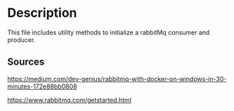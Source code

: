 # Description
This file includes utility methods to initialize a rabbitMq consumer and producer.

## Sources

https://medium.com/dev-genius/rabbitmq-with-docker-on-windows-in-30-minutes-172e88bb0808

https://www.rabbitmq.com/getstarted.html